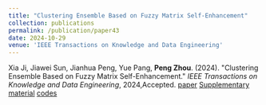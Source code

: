 ```yaml
---
title: "Clustering Ensemble Based on Fuzzy Matrix Self-Enhancement"
collection: publications
permalink: /publication/paper43
date: 2024-10-29
venue: 'IEEE Transactions on Knowledge and Data Engineering'
---
```

Xia Ji, Jiawei Sun, Jianhua Peng, Yue Pang, **Peng Zhou**. (2024). &quot;Clustering Ensemble Based on Fuzzy Matrix Self-Enhancement.&quot; <i>IEEE Transactions on Knowledge and Data Engineering</i>, 2024,Accepted. [paper](http://Doctor-Nobody.github.io/papers/tkde2025.pdf) [Supplementary material](http://Doctor-Nobody.github.io/papers/appendix-tkde2025.pdf) [codes](https://github.com/linshenwuqi/FMSE)
